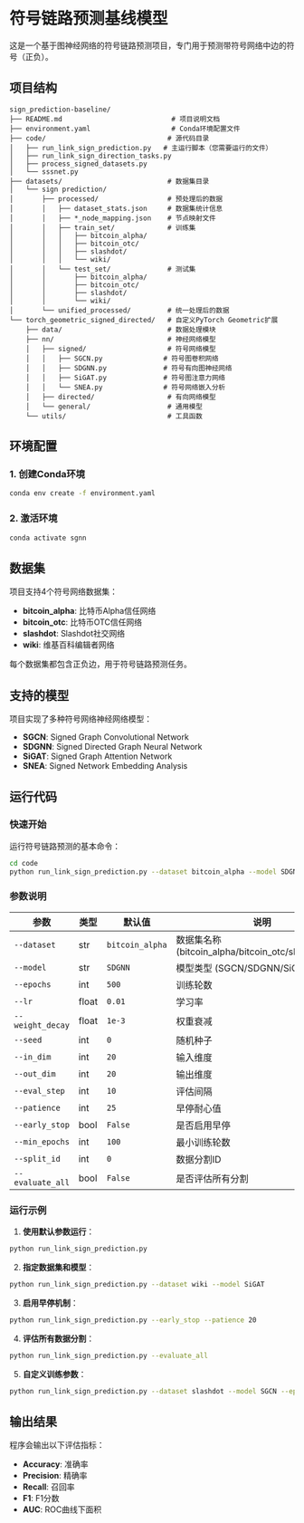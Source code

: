 # 符号链路预测基线模型

这是一个基于图神经网络的符号链路预测项目，专门用于预测带符号网络中边的符号（正负）。

## 项目结构

```
sign_prediction-baseline/
├── README.md                           # 项目说明文档
├── environment.yaml                    # Conda环境配置文件
├── code/                              # 源代码目录
│   ├── run_link_sign_prediction.py   # 主运行脚本（您需要运行的文件）
│   ├── run_link_sign_direction_tasks.py
│   ├── process_signed_datasets.py
│   └── sssnet.py
├── datasets/                          # 数据集目录
│   └── sign prediction/
│       ├── processed/                 # 预处理后的数据
│       │   ├── dataset_stats.json     # 数据集统计信息
│       │   ├── *_node_mapping.json    # 节点映射文件
│       │   ├── train_set/             # 训练集
│       │   │   ├── bitcoin_alpha/
│       │   │   ├── bitcoin_otc/
│       │   │   ├── slashdot/
│       │   │   └── wiki/
│       │   └── test_set/              # 测试集
│       │       ├── bitcoin_alpha/
│       │       ├── bitcoin_otc/
│       │       ├── slashdot/
│       │       └── wiki/
│       └── unified_processed/         # 统一处理后的数据
└── torch_geometric_signed_directed/   # 自定义PyTorch Geometric扩展
    ├── data/                          # 数据处理模块
    ├── nn/                            # 神经网络模型
    │   ├── signed/                    # 符号网络模型
    │   │   ├── SGCN.py               # 符号图卷积网络
    │   │   ├── SDGNN.py              # 符号有向图神经网络
    │   │   ├── SiGAT.py              # 符号图注意力网络
    │   │   └── SNEA.py               # 符号网络嵌入分析
    │   ├── directed/                  # 有向网络模型
    │   └── general/                   # 通用模型
    └── utils/                         # 工具函数
```

## 环境配置

### 1. 创建Conda环境

```bash
conda env create -f environment.yaml
```

### 2. 激活环境

```bash
conda activate sgnn
```

## 数据集

项目支持4个符号网络数据集：

- **bitcoin_alpha**: 比特币Alpha信任网络
- **bitcoin_otc**: 比特币OTC信任网络  
- **slashdot**: Slashdot社交网络
- **wiki**: 维基百科编辑者网络

每个数据集都包含正负边，用于符号链路预测任务。

## 支持的模型

项目实现了多种符号网络神经网络模型：

- **SGCN**: Signed Graph Convolutional Network
- **SDGNN**: Signed Directed Graph Neural Network
- **SiGAT**: Signed Graph Attention Network
- **SNEA**: Signed Network Embedding Analysis

## 运行代码

### 快速开始

运行符号链路预测的基本命令：

```bash
cd code
python run_link_sign_prediction.py --dataset bitcoin_alpha --model SDGNN
```

### 参数说明

| 参数 | 类型 | 默认值 | 说明 |
|------|------|--------|------|
| `--dataset` | str | `bitcoin_alpha` | 数据集名称 (bitcoin_alpha/bitcoin_otc/slashdot/wiki) |
| `--model` | str | `SDGNN` | 模型类型 (SGCN/SDGNN/SiGAT/SNEA) |
| `--epochs` | int | `500` | 训练轮数 |
| `--lr` | float | `0.01` | 学习率 |
| `--weight_decay` | float | `1e-3` | 权重衰减 |
| `--seed` | int | `0` | 随机种子 |
| `--in_dim` | int | `20` | 输入维度 |
| `--out_dim` | int | `20` | 输出维度 |
| `--eval_step` | int | `10` | 评估间隔 |
| `--patience` | int | `25` | 早停耐心值 |
| `--early_stop` | bool | `False` | 是否启用早停 |
| `--min_epochs` | int | `100` | 最小训练轮数 |
| `--split_id` | int | `0` | 数据分割ID |
| `--evaluate_all` | bool | `False` | 是否评估所有分割 |

### 运行示例

1. **使用默认参数运行**：
```bash
python run_link_sign_prediction.py
```

2. **指定数据集和模型**：
```bash
python run_link_sign_prediction.py --dataset wiki --model SiGAT
```

3. **启用早停机制**：
```bash
python run_link_sign_prediction.py --early_stop --patience 20
```

4. **评估所有数据分割**：
```bash
python run_link_sign_prediction.py --evaluate_all
```

5. **自定义训练参数**：
```bash
python run_link_sign_prediction.py --dataset slashdot --model SGCN --epochs 1000 --lr 0.005 --weight_decay 5e-4
```

## 输出结果

程序会输出以下评估指标：

- **Accuracy**: 准确率
- **Precision**: 精确率  
- **Recall**: 召回率
- **F1**: F1分数
- **AUC**: ROC曲线下面积


